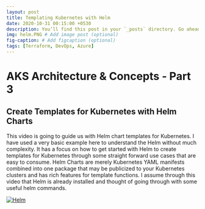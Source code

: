 ```yaml
---
layout: post
title: Templating Kubernetes with Helm
date: 2020-10-31 00:15:00 +0530
description: You’ll find this post in your `_posts` directory. Go ahead and edit it and re-build the site to see your changes. # Add post description (optional)
img: helm.PNG # Add image post (optional)
fig-caption: # Add figcaption (optional)
tags: [Terraform, DevOps, Azure]
---
```

# AKS Architecture & Concepts - Part 3
## Create Templates for Kubernetes with Helm Charts

This video is going to guide us with Helm chart templates for Kubernetes. I have used a very basic example here to understand the Helm without much complexity. It has a focus on how to get started with Helm to create templates for Kubernetes through some straight forward use cases that are easy to consume. Helm Charts are merely Kubernetes YAML manifests combined into one package that may be publicized to your Kubernetes clusters and has rich features for template functions. I assume through this video that Helm is already installed and thought of going through with some useful helm commands.


[![Helm]({{site.baseurl}}/assets/img/helm-video.PNG)](https://youtu.be/zfWef_ipSBw)